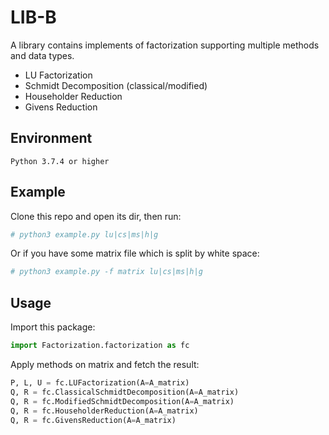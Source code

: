 # LIB-B

A library contains implements of factorization supporting multiple methods and data types.

- LU Factorization
- Schmidt Decomposition (classical/modified)
- Householder Reduction
- Givens Reduction

## Environment

    Python 3.7.4 or higher

## Example

Clone this repo and open its dir, then run:

```sh
# python3 example.py lu|cs|ms|h|g
```

Or if you have some matrix file which is split by white space:

```sh
# python3 example.py -f matrix lu|cs|ms|h|g
```

## Usage

Import this package:

```python
import Factorization.factorization as fc
```

Apply methods on matrix and fetch the result:

```python
P, L, U = fc.LUFactorization(A=A_matrix)
Q, R = fc.ClassicalSchmidtDecomposition(A=A_matrix)
Q, R = fc.ModifiedSchmidtDecomposition(A=A_matrix)
Q, R = fc.HouseholderReduction(A=A_matrix)
Q, R = fc.GivensReduction(A=A_matrix)
```
